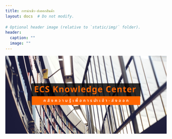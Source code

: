 ```yaml
---
title: การนำเข้า-ส่งออกสินค้า
layout: docs  # Do not modify.

# Optional header image (relative to `static/img/` folder).
header:
  caption: ""
  image: ""
---
```


![Alternate text](knowledge-center.png)

